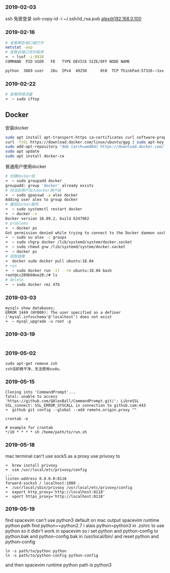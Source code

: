 ### 2019-02-03
ssh 免密登录
ssh-copy-id -i ~/.ssh/id_rsa.pub alex@192.168.0.100

### 2019-02-16

```bash
# 查看哪些端口被打开
netstat -anp
# 查看该端口号的程序
➜  ~ lsof -i:8838 
COMMAND  PID USER   FD   TYPE DEVICE SIZE/OFF NODE NAME

python  3869 user   20u  IPv4  49250      0t0  TCP ThinkPad:57326->1xx.2x.37.1xx
```

### 2019-02-22

```bash
# 查看网络流量
➜  ~ sudo iftop  
```

## Docker
安装docker
```bash
sudo apt install apt-transport-https ca-certificates curl software-properties-common
curl -fsSL https://download.docker.com/linux/ubuntu/gpg | sudo apt-key add -
sudo add-apt-repository "deb [arch=amd64] https://download.docker.com/linux/ubuntu bionic test"
sudo apt update
sudo apt install docker-ce
```
普通用户使用docker
```bash
# 创建docker组
➜  ~ sudo groupadd docker
groupadd: group 'docker' already exists
# 将当前用户加入docker用户组
➜  ~ sudo gpasswd -a alex docker
Adding user alex to group docker
# 重启docker服务
➜  ~ sudo systemctl restart docker
➜  ~ docker -v
Docker version 18.09.2, build 6247962
# problems
➜  ~ docker ps                    
Got permission denied while trying to connect to the Docker daemon socket at unix:///var/run/docker.sock: Get http://%2Fvar%2Frun%2Fdocker.sock/v1.39/containers/json: dial unix /var/run/docker.sock: connect: permission denied
➜  ~ sudo su alex -c groups 
➜  ~ sudo chgrp docker /lib/systemd/system/docker.socket
➜  ~ sudo chmod g+w /lib/systemd/system/docker.socket
➜  ~ docker ps                              
# 获取镜像
➜  docker sudo docker pull ubuntu:18.04
# run
➜  ~ sudo docker run -it --rm ubuntu:18.04 bash
root@cc209b60ee20:/# ls
# delete
➜  ~ sudo docker rmi 47b
```

### 2019-03-03

```shell
mysql> show databases;
ERROR 1449 (HY000): The user specified as a definer ('mysql.infoschema'@'localhost') does not exist
➜  ~ mysql_upgrade -u root -p
```

### 2019-03-19

```shell

```

### 2019-05-02
```shell
sudo apt-get remove zsh
zsh没卸载干净，无法使用sudo。
```

### 2019-05-15
```shell
Cloning into 'CommandPrompt'...
fatal: unable to access 'https://github.com/QAlexBall/CommandPrompt.git/': LibreSSL SSL_connect: SSL_ERROR_SYSCALL in connection to github.com:443 
➜  github git config --global --add remote.origin.proxy ""

crontab -e

# example for crontab
*/10 * * * * sh /home/path/to/run.sh
```

### 2019-05-18
mac terminal can't use sock5 as a proxy
use privoxy to
```
➜  brew install privoxy
➜  vim /usr/local/etc/privoxy/config
...
listen-address 0.0.0.0:8118
forward-socks5 / localhost:1080 .
➜  /usr/local/sbin/privoxy /usr/local/etc/privoxy/config
➜  export http_proxy='http://localhost:8118'
➜  xport https_proxy='http://localhost:8118'
```

### 2019-05-19
find spacevim can't use python3 default on mac
output spacevim runtime python path find python==python2.7
i alais python=python3 in .zshrc to use python so it didn't work in spacevim
so i set python and python-config to python.bak and python-config.bak in /usr/local/bin/
and reset python and python-config
```
ln -s path/to/python python
ln -s path/to/python-config python-config
```
and then spacevim runtime python path is python3

